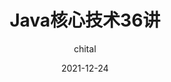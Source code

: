 ---
layout:     post
title:      Java核心技术36讲
subtitle:   
date:       2021-12-24
author:     chital
header-img: img/post-bg-alibaba.jpg
catalog: true
tags:
    - 极客时间
---